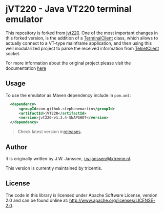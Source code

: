 # jVT220 - Java VT220 terminal emulator

This repository is forked from [jvt220](https://github.com/jawi/jVT220).
One of the most important changes in this forked version, is the addition of a [TerminalClient](/src/main/java/nl/lxtreme/jvt220/terminal/TerminalClient.java)  class, which allows to actually connect to a VT-type mainframe application, and then using this well modularized project to parse the received information from [TelnetClient](https://commons.apache.org/proper/commons-net/) socket. 

For more information about the original project please visit the documentation [here](https://github.com/jawi/jVT220/blob/master/README.md) 

## Usage 

To use the emulator as Maven dependency include in `pom.xml`:

```xml
  <dependency>
      <groupId>com.github.stephanemartin</groupId>
 	  <artifactId>jVT220</artifactId>
  	  <version>jvt220-v1.3.4-SNAPSHOT</version>
  </dependency>
```

>Check latest version in[releases](https://github.com/stephanemartin/jVT220/releases).

## Author

It is originally written by J.W. Janssen, <j.w.janssen@lxtreme.nl>.

This version is currently maintained by tricentis. 

## License

The code in this library is licensed under Apache Software License, version 
2.0 and can be found online at: <http://www.apache.org/licenses/LICENSE-2.0>.

